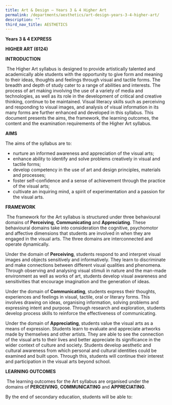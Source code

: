 ```yaml
---
title: Art & Design – Years 3 & 4 Higher Art
permalink: /departments/aesthetics/art-design-years-3-4-higher-art/
description: ""
third_nav_title: AESTHETICS
---
```

**Years 3 & 4 EXPRESS**

**HIGHER ART (6124)**

**INTRODUCTION**

 The Higher Art syllabus is designed to provide artistically talented and academically able students with the opportunity to give form and meaning to their ideas, thoughts and feelings through visual and tactile forms. The breadth and depth of study cater to a range of abilities and interests. The process of art making involving the use of a variety of media and technologies, as well as its role in the development of critical and creative thinking, continue to be maintained. Visual literacy skills such as perceiving and responding to visual images, and analysis of visual information in its many forms are further enhanced and developed in this syllabus. This document presents the aims, the framework, the learning outcomes, the content and the examination requirements of the Higher Art syllabus.

**AIMS**

The aims of the syllabus are to:

*   nurture an informed awareness and appreciation of the visual arts;
*   enhance ability to identify and solve problems creatively in visual and tactile forms;
*   develop competency in the use of art and design principles, materials and processes;
*   foster self-confidence and a sense of achievement through the practice of the visual arts;
*   cultivate an inquiring mind, a spirit of experimentation and a passion for the visual arts.

**FRAMEWORK**

 The framework for the Art syllabus is structured under three behavioural domains of **Perceiving**, **Communicating** and **Appreciating**. These behavioural domains take into consideration the cognitive, psychomotor and affective dimensions that students are involved in when they are engaged in the visual arts. The three domains are interconnected and operate dynamically.

Under the domain of **Perceiving**, students respond to and interpret visual images and objects sensitively and informatively. They learn to discriminate and make connections between different visual qualities and phenomena. Through observing and analysing visual stimuli in nature and the man-made environment as well as works of art, students develop visual awareness and sensitivities that encourage imagination and the generation of ideas.

Under the domain of **Communicating**, students express their thoughts, experiences and feelings in visual, tactile, oral or literary forms. This involves drawing on ideas, organising information, solving problems and expressing intent and purpose. Through research and exploration, students develop process skills to reinforce the effectiveness of communicating.

Under the domain of **Appreciating**, students value the visual arts as a means of expression. Students learn to evaluate and appreciate artworks made by themselves and other artists. They are able to see the connection of the visual arts to their lives and better appreciate its significance in the wider context of culture and society. Students develop aesthetic and cultural awareness from which personal and cultural identities could be examined and built upon. Through this, students will continue their interest and participation in the visual arts beyond school.

**LEARNING OUTCOMES**

 The learning outcomes for the Art syllabus are organised under the domains of **PERCEIVING**, **COMMUNICATING** and **APPRECIATING**.

By the end of secondary education, students will be able to: